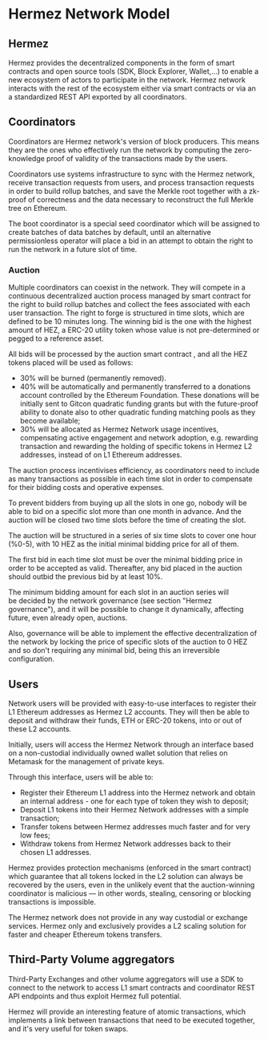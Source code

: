 # Hermez Network Model

## Hermez

Hermez provides the decentralized components in the form of smart contracts and open source tools (SDK, Block Explorer, Wallet,...) to enable a new 
ecosystem of actors to participate in the network.  Hermez network interacts with the rest of the ecosystem either via smart contracts or via an a 
standardized REST API exported by all coordinators.

## Coordinators

Coordinators are Hermez network's version of block producers. This means they are the ones who effectively run the network by computing the 
zero-knowledge proof of validity of the transactions made by the users. 

Coordinators use systems infrastructure to sync with the Hermez network, receive transaction requests from users, and process transaction requests
 in order to build rollup batches, and save the  Merkle root together with a zk-proof of correctness and the data necessary to reconstruct the
 full Merkle tree on Ethereum.

The boot coordinator is a special seed coordinator which will be assigned to create batches of data batches by default, until an alternative permissionless operator will place a bid in an attempt to obtain the right to run the network in a future slot of time.


### Auction
Multiple coordinators can coexist in the network. They will compete in a continuous decentralized auction process managed by smart contract for the right to build rollup 
batches and collect the fees associated with each user transaction.  The right to forge is structured in time slots, which are defined to be 10 minutes long.
The winning bid is the one with the highest amount of HEZ, a ERC-20 utility token whose value is not pre-determined or pegged to a reference asset. 

All bids will be processed by the auction smart contract , and all the HEZ tokens placed will be used as follows:

- 30% will be burned (permanently removed). 
- 40% will be automatically and permanently transferred to a donations account controlled by the Ethereum Foundation. These donations will be initially sent to Gitcon quadratic funding grants but with the future-proof ability to donate also to other quadratic funding matching pools as they become available;
- 30% will be allocated as Hermez Network usage incentives, compensating active engagement and network adoption, e.g. rewarding transaction and rewarding the holding of specific tokens in Hermez L2 addresses, instead of on L1 Ethereum addresses.


The auction process incentivises efficiency, as coordinators need to include as many transactions as possible in each time slot in order to compensate for their bidding costs and operative expenses.

To prevent bidders from buying up all the slots in one go, nobody will be able to bid on a specific slot more than one month in advance. And the auction will be closed two time slots before the time of creating the slot.

The auction will be structured in a series of six time slots to cover one hour (%0-5), with 10 HEZ as the initial minimal bidding price for all of them.

The first bid in each time slot must be over the minimal bidding price in order to be accepted as valid. Thereafter, any bid placed in the auction should outbid the previous bid by at least 10%.


The minimum bidding amount for each slot in an auction series will be decided by the network governance (see section "Hermez governance"), and it will be possible to change it dynamically, affecting future, even already open, auctions.

Also, governance will be able to implement the effective decentralization of the network by locking the price of specific slots of the auction to 0 HEZ and so don't requiring any minimal bid, being this an irreversible configuration.

## Users

Network users will be provided with easy-to-use interfaces to register their L1 Ethereum addresses as Hermez L2 accounts. They will then be able to
 deposit and withdraw their funds, ETH or ERC-20 tokens, into or out of these L2 accounts.

Initially, users will access the Hermez Network through an interface based on a non-custodial individually owned wallet solution that relies on Metamask 
 for the management of private keys.

Through this interface, users will be able to:

- Register their Ethereum L1 address into the Hermez network and obtain an internal address - one for each type of token they wish to deposit;
- Deposit L1 tokens into their Hermez Network addresses with a simple transaction;
- Transfer tokens between Hermez addresses much faster and for very low fees;
- Withdraw tokens from Hermez Network addresses back to their chosen L1 addresses.

Hermez provides protection mechanisms (enforced in the smart contract) which guarantee that all tokens locked in the L2 solution can always be recovered by the 
users, even in the unlikely event that the auction-winning coordinator is malicious — in other words, stealing, censoring or blocking transactions 
is impossible. 

The Hermez network does not provide in any way custodial or exchange services. Hermez only and exclusively provides a L2 scaling solution for faster 
and cheaper Ethereum tokens transfers.

## Third-Party Volume aggregators

Third-Party Exchanges and other volume aggregators will use a SDK to connect to the network to access L1 smart contracts and coordinator REST API endpoints
and thus exploit Hermez full potential.

Hermez will provide an interesting feature of atomic transactions, which implements a link between transactions that need to be executed together,
 and it's very useful for token swaps.




